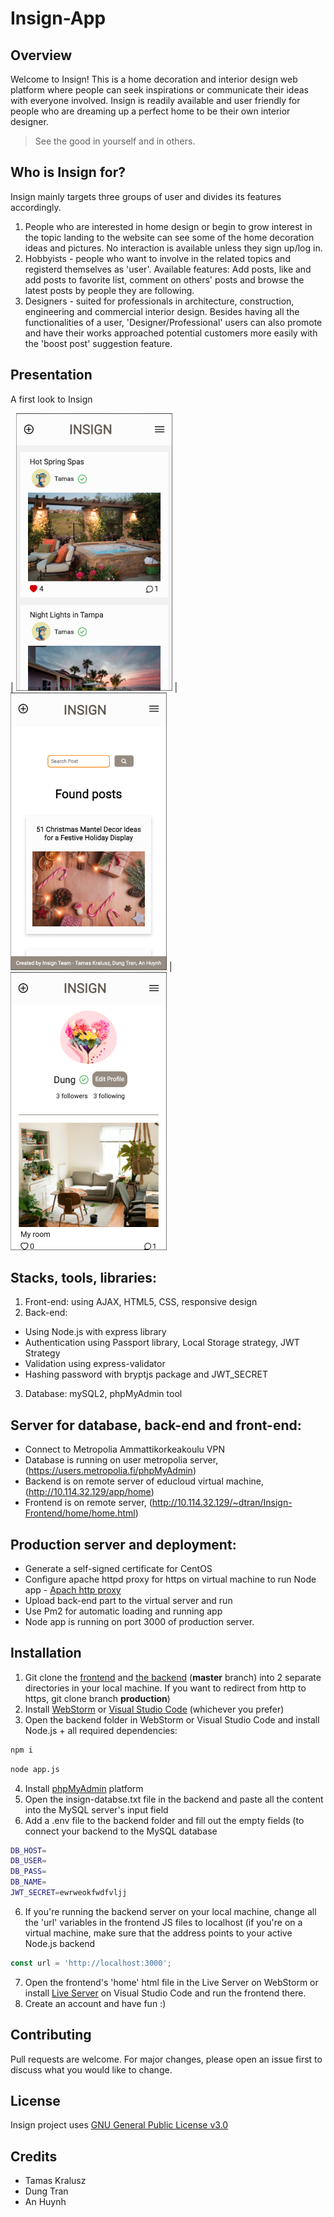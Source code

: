 # Insign-App
## Overview
Welcome to Insign! This is a home decoration and interior design web platform where people can seek inspirations or communicate their ideas with everyone involved. Insign is readily available and user friendly for people who are dreaming up a perfect home to be their own interior designer.
> See the good in yourself and in others.

## Who is Insign for?
Insign mainly targets three groups of user and divides its features accordingly.
1. People who are interested in home design or begin to grow interest in the topic landing to the website can see some of the home decoration ideas and pictures. No interaction is available unless they sign up/log in.
2. Hobbyists - people who want to involve in the related topics and registerd themselves as 'user'. Available features: Add posts, like and add posts to favorite list, comment on others' posts and browse the latest posts by people they are following.
3. Designers - suited for professionals in architecture, construction, engineering and commercial interior design. Besides having all the functionalities of a user, 'Designer/Professional' users can also promote and have their works approached potential customers more easily with the 'boost post' suggestion feature.

## Presentation
A first look to Insign

| <img src="/assets/Insign-demo.png" width="250"> | <img src="/assets/Insign-demo2.png" width="250"> |<img src="/assets/Insign-demo3.png" width="250">
## Stacks, tools, libraries:
1. Front-end: using AJAX, HTML5, CSS, responsive design
2. Back-end: 
- Using Node.js with express library 
- Authentication using Passport library, Local Storage strategy, JWT Strategy
- Validation using express-validator 
- Hashing password with bryptjs package and JWT_SECRET
3. Database: mySQL2, phpMyAdmin tool

## Server for database, back-end and front-end:
- Connect to Metropolia Ammattikorkeakoulu VPN
- Database is running on user metropolia server, (https://users.metropolia.fi/phpMyAdmin)
- Backend is on remote server of educloud virtual machine, (http://10.114.32.129/app/home)
- Frontend is on remote server, (http://10.114.32.129/~dtran/Insign-Frontend/home/home.html)

## Production server and deployment:
- Generate a self-signed certificate for CentOS
- Configure apache httpd proxy for https on virtual machine to run Node app - [Apach http proxy](https://github.com/ilkkamtk/wop/blob/master/week5.md)
- Upload back-end part to the virtual server and run
- Use Pm2 for automatic loading and running app
- Node app is running on port 3000 of production server.

## Installation
1. Git clone the [frontend](https://github.com/pdung1989/Insign-Frontend) and [the backend](https://github.com/pdung1989/Insign-Backend) (**master** branch) into 2 separate directories in your local machine. If you want to redirect from http to https, git clone branch **production**)
2. Install [WebStorm](https://www.jetbrains.com/webstorm/) or [Visual Studio Code](https://code.visualstudio.com/) (whichever you prefer)
3. Open the backend folder in WebStorm or Visual Studio Code and install Node.js + all required dependencies:
```bash
npm i
```
```bash
node app.js
```
4. Install [phpMyAdmin](https://www.phpmyadmin.net/) platform
5. Open the insign-databse.txt file in the backend and paste all the content into the MySQL server's input field
6. Add a .env file to the backend folder and fill out the empty fields (to connect your backend to the MySQL database
```bash
DB_HOST=
DB_USER=
DB_PASS=
DB_NAME=
JWT_SECRET=ewrweokfwdfvljj
```
6. If you're running the backend server on your local machine, change all the 'url' variables in the frontend JS files to localhost (if you're on a virtual machine, make sure that the address points to your active Node.js backend
```javascript
const url = 'http://localhost:3000';
```
7. Open the frontend's 'home' html file in the Live Server on WebStorm or install [Live Server](https://marketplace.visualstudio.com/items?itemName=ritwickdey.LiveServer) on Visual Studio Code and run the frontend there.
8. Create an account and have fun :)

## Contributing
Pull requests are welcome. For major changes, please open an issue first to discuss what you would like to change.

## License
Insign project uses [GNU General Public License v3.0](https://www.gnu.org/licenses/gpl-3.0.en.html)

## Credits
- Tamas Kralusz
- Dung Tran
- An Huynh
